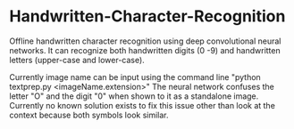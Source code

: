 # Handwritten-Character-Recognition
Offline handwritten character recognition using deep convolutional neural networks. It can recognize both handwritten digits (0 -9) and
handwritten letters (upper-case and lower-case).

Currently image name can be input using the command line
  "python textprep.py <imageName.extension>"
The neural network confuses the letter "O" and the digit "0" when shown to it as a standalone image. Currently no known solution exists to fix this issue
other than look at the context because both symbols look similar.
